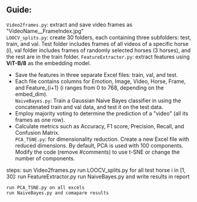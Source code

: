 ## Guide:  
`Video2frames.py`: extract and save video frames as "VideoName__FrameIndex.jpg"  
`LOOCV_splits.py`: create 30 folders, each containing three subfolders: test, train, and val. Test folder includes frames of all videos of a specific horse (i),
val folder includes frames of randomly selected horses (3 horses), and the rest are in the train folder.
`FeatureExtractor.py`: extract features using **ViT-B/8** as the embedding model.  
- Save the features in three separate Excel files: train, val, and test. 
- Each file contains columns for Emotion, Image, Video, Horse, Frame, and Feature_{i+1} (i ranges from 0 to 768, depending on the embed_dim).  
`NaiveBayes.py`: Train a Gaussian Naive Bayes classifier in using the concatenated train and val data, and test it on the test data. 
- Employ majority voting to determine the prediction of a "video" (all its frames as one row).  
- Calculate metrics such as Accuracy, F1 score, Precision, Recall, and Confusion Matrix.  
`PCA_TSNE.py`: for dimensionality reduction. Create a new Excel file with reduced dimensions. By default, PCA is used with 100 components. 
Modify the code (remove #comments) to use t-SNE or change the number of components.
  
  
 steps:
  sun Video2frames.py
  run LOOCV_splits.py
  for all test horse i in [1, 30]:
    run FeatureExtractor.py
    run NaiveBayes.py and write results in report
    
    run PCA_TSNE.py on all excels 
    run NaiveBayes.py and comapare results 
  
    
  
  

